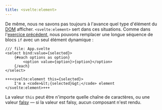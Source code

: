 ```yaml
---
title: <svelte:element>
---
```


De même, nous ne savons pas toujours à l'avance quel type d'élément du <span class="vo">[DOM](SVELTE_SITE_URL/docs/web#dom)</span> afficher. `<svelte:element>` sert dans ces situations.
Comme dans l'[exercice précédent](svelte-component), nous pouvons remplacer une longue séquence de blocs `if` avec un seul élément dynamique :

```svelte
/// file: App.svelte
<select bind:value={selected}>
	{#each options as option}
		<option value={option}>{option}</option>
	{/each}
</select>

+++<svelte:element this={selected}>
	I'm a <code>&lt;{selected}&gt;</code> element
</svelte:element>+++
```

La valeur `this` peut être n'importe quelle chaîne de caractères, ou une valeur <span class="vo">[falsy](SVELTE_SITE_URL/docs/javascript#falsy-truthy-falsy)</span> — si la valeur est falsy, aucun composant n'est rendu.
